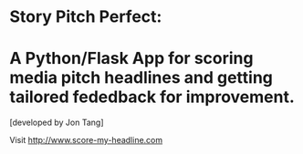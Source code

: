 # Story Pitch Perfect: 
A Python/Flask App for scoring media pitch headlines and getting tailored fededback for improvement. 
======================
[developed by Jon Tang]

Visit http://www.score-my-headline.com
